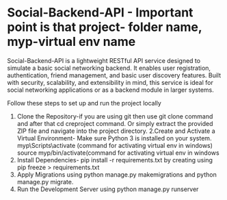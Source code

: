 # Social-Backend-API - Important point is that project- folder name, myp-virtual env name
Social-Backend-API is a lightweight RESTful API service designed to simulate a basic social networking backend. It enables user registration, authentication, friend management, and basic user discovery features. Built with security, scalability, and extensibility in mind, this service is ideal for social networking applications or as a backend module in larger systems.

Follow these steps to set up and run the project locally
1. Clone the Repository-if you are using git then use git clone <repository-url> command and after that cd creproject command.
Or simply extract the provided ZIP file and navigate into the project directory.
2.Create and Activate a Virtual Environment- Make sure Python 3 is installed on your system.
  myp\Scripts\activate (command for activating virtual env in windows)
 source myp/bin/activate(command for activating virtual env in windows
3. Install Dependencies- pip install -r requirements.txt by creating using pip freeze > requirements.txt
4. Apply Migrations using python manage.py makemigrations and python manage.py migrate.
5. Run the Development Server using python manage.py runserver













